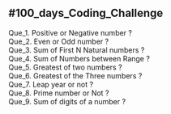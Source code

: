 <h2>#100_days_Coding_Challenge</h2>
Que_1. Positive or Negative number ?<br>
Que_2. Even or Odd number ?<br>
Que_3. Sum of First N Natural numbers ?<br>
Que_4. Sum of Numbers between Range ?<br>
Que_5. Greatest of two numbers ?<br>
Que_6. Greatest of the Three numbers ?<br>
Que_7. Leap year or not ?<br>
Que_8. Prime number or Not ? <br>
Que_9. Sum of digits of a number ?<br>
